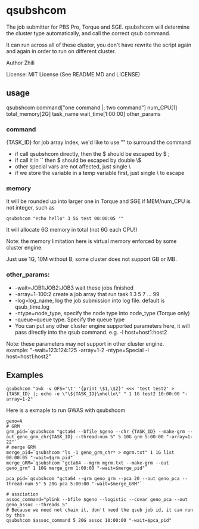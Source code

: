 # qsubshcom

The job submitter for PBS Pro, Torque and SGE. qsubshcom will determine the cluster type automatically, and call the correct qsub command.

It can run across all of these cluster, you don't have rewrite the script again and again in order to run on different cluster.
                                                                                                                                                     
Author Zhili

License: MIT License (See README.MD and LICENSE)                                                                                                                                                         
                                                                                                                                                                                               
## usage
qsubshcom command["one command |; two command"] num_CPU[1] total_memory[2G] task_name wait_time[1:00:00] other_params

### command
{TASK_ID} for job array index, we'd like to use "" to surround the command                                                                                                          
* if call qsubshcom directly, then the $ should be escaped by \$ ;                                                                                                                         
* if call it in `` then $ should be escaped by double \\$
* other special vars are not affected, just single \                                                                                            
* if we store the variable in a temp variable first, just single \ to escape                                                                                                                   
                                                                                                                                                                                               
### memory
It will be rounded up into larger one in Torque and SGE if MEM/num_CPU is not integer, such as 
```
qsubshcom "echo hello" 3 5G test 00:00:05 "" 
```
It will allocate 6G memory in total (not 6G each CPU!)

Note: the memory limitation here is virtual memory enforced by some cluster engine.                                            

Just use 1G, 10M without B, some cluster does not support GB or MB.                                                                                                                          
                                                                                                                                                                                               
### other_params:                                                                                                                                                                                
* -wait=JOB1:JOB2:JOB3 wait these jobs finished                                                                                                                                                
* -array=1-100:2   create a job array that run task 1 3 5 7 ... 99                                                                                                                             
* -log=log_name, log the job submission into log file. default is qsub_time.log                                                                                                                
* -ntype=node_type, specify the node type into node_type (Torque only)                                                                                                                         
* -queue=queue type. Specify the queue type                                                                                                                                                    
* You can put any other cluster engine supported parameters here, it will pass directly into the qsub command. e.g. -l host=host1:host2                                                        

Note: these parameters may not support in other cluster engine.                                                                                                                              
example: "-wait=123:124:125 -array=1-2 -ntype=Special -l host=host1:host2"                                                                                                                   
 
## Examples
```
qsubshcom "awk -v OFS='\t' '{print \$1,\$2}' <<< 'test test2' > {TASK_ID} |; echo -e \"\${TASK_ID}\nhello\" " 1 1G test2 10:00:00 "-array=1-2"                                                         
```

Here is a exmaple to run GWAS with qsubshcom
```
geno=A
# GRM
grm_pid=`qsubshcom "gcta64 --bfile $geno --chr {TASK_ID} --make-grm --out geno_grm_chr{TASK_ID} --thread-num 5" 5 10G grm 5:00:00 "-array=1-22"` 
# merge GRM
merge_pid=`qsubshcom "ls -1 geno_grm_chr* > mgrm.txt" 1 1G list 00:00:05 "-wait=$grm_pid"`
merge_GRM=`qsubshcom "gcta64 --mgrm mgrm.txt --make-grm --out geno_grm" 1 10G merge_grm 1:00:00 "-wait=$merge_pid"`

pca_pid=`qsubshcom "gcta64 --grm geno_grm --pca 20 --out geno_pca --thread-num 5" 5 20G pca 5:00:00 "-wait=$merge_GRM"`

# assciation
assoc_command="plink --bfile $geno --logistic --covar geno_pca --out geno_assoc --threads 5"
# Because we need not chain it, don't need the qsub job id, it can run by this
qsubshcom $assoc_command 5 20G assoc 10:00:00 "-wait=$pca_pid"
